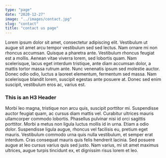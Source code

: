 ```yaml
---
type: "page"
date: "2020-12-27"
image: "../images/contact.jpg"
slug: "contact"
title: "contact us page"
---
```


Lorem ipsum dolor sit amet, consectetur adipiscing elit. Vestibulum ut augue sit amet arcu tempor vestibulum sed sed lectus. Nam ornare mi non rhoncus accumsan. Quisque a pharetra ante. Vestibulum rhoncus feugiat est a mollis. Aenean vitae viverra lorem, sed lobortis quam. Nam scelerisque, lacus eget interdum tristique, ante diam accumsan dolor, a mattis tortor massa rutrum ante. Nunc venenatis ipsum sed molestie auctor. Donec odio odio, luctus a laoreet elementum, fermentum sed massa. Nam scelerisque blandit lorem, suscipit egestas ante posuere at. Donec sed enim suscipit, vestibulum eros ac, varius est.

### This is an H3 Header

Morbi leo magna, tristique non arcu quis, suscipit porttitor mi. Suspendisse auctor feugiat quam, ac cursus diam mattis vel. Curabitur ultrices mauris ullamcorper commodo lobortis. Phasellus pulvinar nisi id orci sagittis porttitor. Morbi a metus non ligula luctus mollis id in urna. Etiam a odio dolor. Suspendisse ligula augue, rhoncus vel facilisis eu, pretium eget mauris. Vestibulum commodo urna quis nulla vestibulum, et semper erat interdum. Cras consequat mauris quis felis hendrerit lacinia. Sed posuere augue at leo cursus varius quis sed justo. Nam varius, mi sit amet maximus ultrices, augue turpis tincidunt ex, et dignissim risus lorem et leo.
